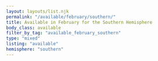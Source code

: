 ```yaml
---
layout: layouts/list.njk
permalink: "/available/february/southern/"
title: Available in February for the Southern Hemisphere
body_class: available
filter_by_tag: "available_february_southern"
type: "mixed"
listing: "available"
hemisphere: "southern"
---
```

